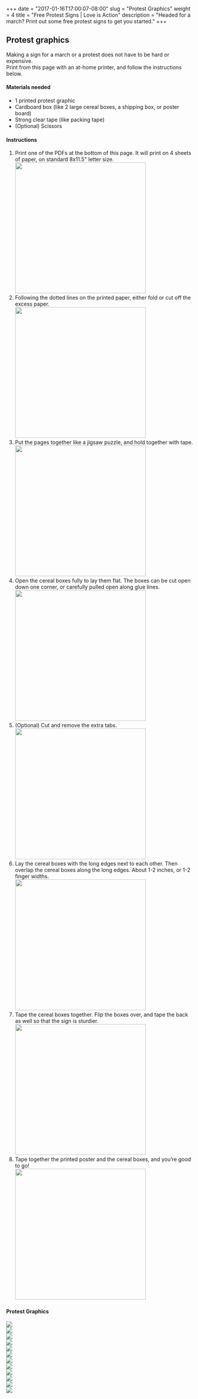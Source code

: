+++
date = "2017-01-16T17:00:07-08:00"
slug = "Protest Graphics"
weight = 4
title = "Free Protest Signs | Love is Action"
description = "Headed for a march? Print out some free protest signs to get you started."
+++
<h2 class="mt2 mb3">Protest graphics</h2>

Making a sign for a march or a protest does not have to be hard or expensive.</br>
Print from this page with an at-home printer, and follow the instructions below.

<div>

  <div class="clearfix mt4">
    <div class="col-12 mb2">
      <h4>Materials needed</h4>
    </div>
    <div class="mb2">
      <ul class="mb2">
        <li>1 printed protest graphic</li>
        <li>Cardboard box (like 2 large cereal boxes, a shipping box, or poster board)</li>
        <li>Strong clear tape (like packing tape)</li>
        <li>(Optional) Scissors</li>
      </ul>
    </div>
  </div>

  <div class="clearfix mt4">
    <div class="col-12 mb2">
      <h4>Instructions</h4>
    </div>
    <div class="mb2">
      <ol>
        <li class="mb2">Print one of the PDFs at the bottom of this page. It will print on 4 sheets of paper, on standard 8x11.5" letter size. </br>
        <img src="/img/inst-01.svg" width="350" height="auto"></li>
        <li class="mb2">Following the dotted lines on the printed paper, either fold or cut off the excess paper.</br>
        <img src="/img/inst-02.svg" width="350" height="auto"></li>
        <li class="mb2">Put the pages together like a jigsaw puzzle, and hold together with tape.</br>
        <img src="/img/inst-03.svg" width="350" height="auto"></li>
        <li class="mb2">Open the cereal boxes fully to lay them flat. The boxes can be cut open down one corner, or carefully pulled open along glue lines.</br>
        <img src="/img/inst-04.svg" width="350" height="auto"></li>
        <li class="mb2">(Optional) Cut and remove the extra tabs.</br>
        <img src="/img/inst-05.svg" width="350" height="auto"></li>
        <li class="mb2">Lay the cereal boxes with the long edges next to each other. Then overlap the cereal boxes along the long edges. About 1-2 inches, or 1-2 finger widths.</br>
        <img src="/img/inst-06a.svg" width="350" height="auto"></li>
        <li class="mb2">Tape the cereal boxes together. Flip the boxes over, and tape the back as well so that the sign is sturdier.</br>
        <img src="/img/inst-06b.svg" width="350" height="auto"></li>
        <li class="mb2">Tape together the printed poster and the cereal boxes, and you’re good to go!</br>
        <img src="/img/inst-07.svg" width="350" height="auto"></li>
      </ol>
    </div>
  </div>

  <div class="clearfix mt4">
    <div class="col-12 mb2">
      <h4>Protest Graphics</h4>
    </div>
    <div class="sm-col sm-col-4 md-col-2">
      <a class="img-link" href="/pdf/loveisaction_protest_logo.pdf" target="_blank"><img src="/img/logo.svg"></a>
    </div>
    <div class="sm-col sm-col-4 md-col-2">
      <a class="img-link" href="/pdf/loveisaction_protest_ask.pdf" target="_blank"><img src="/img/ask.svg"></a>
    </div>
    <div class="sm-col sm-col-4 md-col-2">
      <a class="img-link" href="/pdf/loveisaction_protest_care.pdf" target="_blank"><img src="/img/care.svg"></a>
    </div>
    <div class="sm-col sm-col-4 md-col-2">
      <a class="img-link" href="/pdf/loveisaction_protest_help.pdf" target="_blank"><img src="/img/help.svg"></a>
    </div>
    <div class="sm-col sm-col-4 md-col-2">
      <a class="img-link" href="/pdf/loveisaction_protest_learn.pdf" target="_blank"><img src="/img/learn.svg"></a>
    </div>
    <div class="sm-col sm-col-4 md-col-2">
      <a class="img-link" href="/pdf/loveisaction_protest_persevere.pdf" target="_blank"><img src="/img/persevere.svg"></a>
    </div>
    <div class="sm-col sm-col-4 md-col-2">
      <a class="img-link" href="/pdf/loveisaction_protest_protect.pdf" target="_blank"><img src="/img/protect.svg"></a>
    </div>
    <div class="sm-col sm-col-4 md-col-2">
      <a class="img-link" href="/pdf/loveisaction_protest_respect.pdf" target="_blank"><img src="/img/respect.svg"></a>
    </div>
    <div class="sm-col sm-col-4 md-col-2">
      <a class="img-link" href="/pdf/loveisaction_protest_share.pdf" target="_blank"><img src="/img/share.svg"></a>
    </div>
    <div class="sm-col sm-col-4 md-col-2">
      <a class="img-link" href="/pdf/loveisaction_protest_show-up.pdf" target="_blank"><img src="/img/show-up.svg"></a>
    </div>
    <div class="sm-col sm-col-4 md-col-2">
      <a class="img-link" href="/pdf/loveisaction_protest_speak-up.pdf" target="_blank"><img src="/img/speak-up.svg"></a>
    </div>
    <div class="sm-col sm-col-4 md-col-2">
      <a class="img-link" href="/pdf/loveisaction_protest_support.pdf" target="_blank"><img src="/img/support.svg"></a>
    </div>
  </div>

</div>
